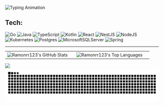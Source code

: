 <p align="left">
  <img src="https://readme-typing-svg.demolab.com?font=Fira+Code&size=30&pause=500&color=8A2BE2&center=true&vCenter=true&width=435&lines=Ol%C3%A1%2C+eu+sou+o+Ramon+Rocha!;" alt="Typing Animation">
</p>

## Tech:
![Go](https://img.shields.io/badge/go-%2300ADD8.svg?style=for-the-badge&logo=go&logoColor=white) 
![Java](https://img.shields.io/badge/java-%23ED8B00.svg?style=for-the-badge&logo=openjdk&logoColor=white) 
![TypeScript](https://img.shields.io/badge/typescript-%23007ACC.svg?style=for-the-badge&logo=typescript&logoColor=white) 
![Kotlin](https://img.shields.io/badge/kotlin-%237F52FF.svg?style=for-the-badge&logo=kotlin&logoColor=white) 
![React](https://img.shields.io/badge/react-%2320232a.svg?style=for-the-badge&logo=react&logoColor=%2361DAFB) 
![NestJS](https://img.shields.io/badge/nestjs-%23E0234E.svg?style=for-the-badge&logo=nestjs&logoColor=white) 
![NodeJS](https://img.shields.io/badge/node.js-6DA55F?style=for-the-badge&logo=node.js&logoColor=white) 
![Kubernetes](https://img.shields.io/badge/kubernetes-%23326ce5.svg?style=for-the-badge&logo=kubernetes&logoColor=white) 
![Postgres](https://img.shields.io/badge/postgres-%23316192.svg?style=for-the-badge&logo=postgresql&logoColor=white) 
![MicrosoftSQLServer](https://img.shields.io/badge/Microsoft%20SQL%20Server-CC2927?style=for-the-badge&logo=microsoft%20sql%20server&logoColor=white) 
![Spring](https://img.shields.io/badge/spring-%236DB33F.svg?style=for-the-badge&logo=spring&logoColor=white)

---

<div align="center">
<table>
  <tr>
    <td align="center">
      <img align="center" src="https://github-readme-stats.vercel.app/api?username=Ramonrr123&theme=monokai&hide_border=false&include_all_commits=true&count_private=true&show_icons=true" alt="Ramonrr123's GitHub Stats" style="margin-right: 15px;" />
    </td>
    <td align="center">
      <img align="center" src="https://github-readme-stats.vercel.app/api/top-langs/?username=Ramonrr123&theme=monokai&hide_border=false&include_all_commits=true&count_private=true&layout=compact" alt="Ramonrr123's Top Languages" style="margin-right: 15px;" />
    </td>
  </tr>
</table>
</div>

[![](https://visitcount.itsvg.in/api?id=Ramonrr123&icon=0&color=0)](https://visitcount.itsvg.in)
![snake gif](https://raw.githubusercontent.com/Ramonrr123/Ramonrr123/output/github-contribution-grid-snake.svg?palette=github-dark)

